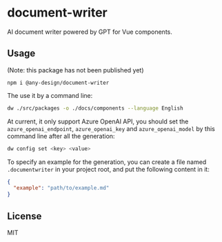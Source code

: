 # document-writer

AI document writer powered by GPT for Vue components.

## Usage

(Note: this package has not been published yet)

```
npm i @any-design/document-writer
```

The use it by a command line:

```bash
dw ./src/packages -o ./docs/components --language English
```

At current, it only support Azure OpenAI API, you should set the `azure_openai_endpoint`, `azure_openai_key` and `azure_openai_model` by this command line after all the generation:

```bash
dw config set <key> <value>
```

To specify an example for the generation, you can create a file named `.documentwriter` in your project root, and put the following content in it:

```json
{
  "example": "path/to/example.md"
}
```

## License

MIT
